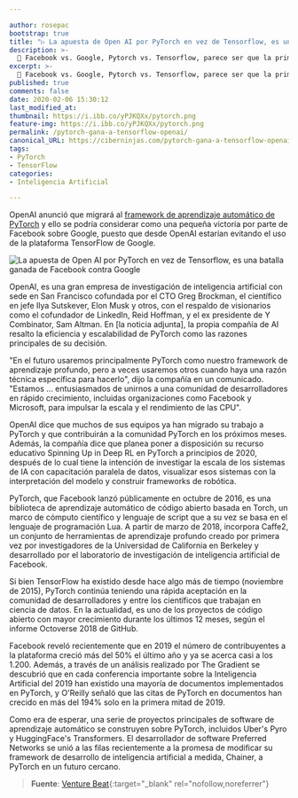 ```yaml
---

author: rosepac
bootstrap: true
title: "▷ La apuesta de Open AI por PyTorch en vez de Tensorflow, es una pequeña batalla ganada de Facebook contra Google"
description: >-
  🤖 Facebook vs. Google, Pytorch vs. Tensorflow, parece ser que la primera gran batalla es ganada por Facebook dentro del campo de la inteligencia artificial
excerpt: >-
  🤖 Facebook vs. Google, Pytorch vs. Tensorflow, parece ser que la primera gran batalla es ganada por Facebook dentro del campo de la inteligencia artificial
published: true
comments: false
date: 2020-02-06 15:30:12
last_modified_at: 
thumbnail: https://i.ibb.co/yPJKQXx/pytorch.png
feature-img: https://i.ibb.co/yPJKQXx/pytorch.png
permalink: /pytorch-gana-a-tensorflow-openai/
canonical_URL: https://ciberninjas.com/pytorch-gana-a-tensorflow-openai/
tags:
- PyTorch
- TensorFlow
categories:
- Inteligencia Artificial

---
```


OpenAI anunció que migrará al [framework de aprendizaje automático de PyTorch](/openai-pytorch/) y ello se podría considerar como una pequeña victoria por parte de Facebook sobre Google, puesto que desde OpenAI estarían evitando el uso de la plataforma TensorFlow de Google.

![](https://i.ibb.co/yPJKQXx/pytorch.png "La apuesta de Open AI por PyTorch en vez de Tensorflow, es una batalla ganada de Facebook contra Google")

OpenAI, es una gran empresa de investigación de inteligencia artificial con sede en San Francisco cofundada por el CTO Greg Brockman, el científico en jefe Ilya Sutskever, Elon Musk y otros, con el respaldo de visionarios como el cofundador de LinkedIn, Reid Hoffman, y el ex presidente de Y Combinator, Sam Altman. En [la noticia adjunta], la propia compañía de AI resalto la eficiencia y escalabilidad de PyTorch como las razones principales de su decisión.

"En el futuro usaremos principalmente PyTorch como nuestro framework de aprendizaje profundo, pero a veces usaremos otros cuando haya una razón técnica específica para hacerlo", dijo la compañía en un comunicado. "Estamos ... entusiasmados de unirnos a una comunidad de desarrolladores en rápido crecimiento, incluidas organizaciones como Facebook y Microsoft, para impulsar la escala y el rendimiento de las CPU".

OpenAI dice que muchos de sus equipos ya han migrado su trabajo a PyTorch y que contribuirán a la comunidad PyTorch en los próximos meses. Además, la compañía dice que planea poner a disposición su recurso educativo Spinning Up in Deep RL en PyTorch a principios de 2020, después de lo cual tiene la intención de investigar la escala de los sistemas de IA con capacitación paralela de datos, visualizar esos sistemas con la interpretación del modelo y construir frameworks de robótica.

PyTorch, que Facebook lanzó públicamente en octubre de 2016, es una biblioteca de aprendizaje automático de código abierto basada en Torch, un marco de cómputo científico y lenguaje de script que a su vez se basa en el lenguaje de programación Lua. A partir de marzo de 2018, incorpora Caffe2, un conjunto de herramientas de aprendizaje profundo creado por primera vez por investigadores de la Universidad de California en Berkeley y desarrollado por el laboratorio de investigación de inteligencia artificial de Facebook.

Si bien TensorFlow ha existido desde hace algo más de tiempo (noviembre de 2015), PyTorch continúa teniendo una rápida aceptación en la comunidad de desarrolladores y entre los científicos que trabajan en ciencia de datos. En la actualidad, es uno de los  proyectos de código abierto con mayor crecimiento durante los últimos 12 meses, según el informe Octoverse 2018 de GitHub. 

Facebook reveló recientemente que en 2019 el número de contribuyentes a la plataforma creció más del 50% el último año y ya se acerca casi a los 1.200. Además, a través de un análisis realizado por The Gradient se descubrió que en cada conferencia importante sobre la Inteligencia Artificial del 2019 han existido una mayoría de documentos implementados en PyTorch, y O'Reilly señaló que las citas de PyTorch en documentos han crecido en más del 194% solo en la primera mitad de 2019.

Como era de esperar, una serie de proyectos principales de software de aprendizaje automático se construyen sobre PyTorch, incluidos Uber's Pyro y HuggingFace's Transformers. El desarrollador de software Preferred Networks se unió a las filas recientemente a la promesa de modificar su framework de desarrollo de inteligencia artificial a medida, Chainer, a PyTorch en un futuro cercano.

> **Fuente**: [Venture Beat](https://venturebeat.com/2020/01/30/openai-facebook-pytorch-google-tensorflow/){:target="_blank" rel="nofollow,noreferrer"}